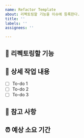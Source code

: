 ```yaml
---
name: Refactor Template
about: 리펙토링할 기능을 이슈에 등록한다.
title: ''
labels: ''
assignees: ''

---
```


## 🤷 리펙토링할 기능

## 🔨 상세 작업 내용

- [ ] To-do 1
- [ ] To-do 2
- [ ] To-do 3

## 📄 참고 사항

## ⏰ 예상 소요 기간
